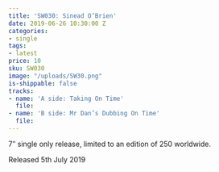 ```yaml
---
title: 'SW030: Sinead O’Brien'
date: 2019-06-26 10:30:00 Z
categories:
- single
tags:
- latest
price: 10
sku: SW030
image: "/uploads/SW30.png"
is-shippable: false
tracks:
- name: 'A side: Taking On Time'
  file: 
- name: 'B side: Mr Dan’s Dubbing On Time'
  file: 
---
```


7″ single only release, limited to an edition of 250 worldwide.

Released 5th July 2019